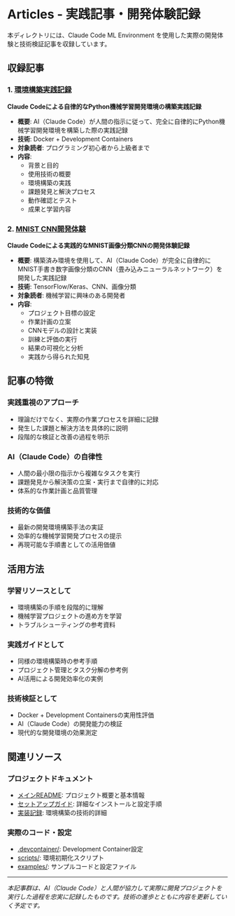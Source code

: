 # Articles - 実践記事・開発体験記録

本ディレクトリには、Claude Code ML Environment を使用した実際の開発体験と技術検証記事を収録しています。

## 収録記事

### 1. [環境構築実践記録](1_make_environment.md)
**Claude Codeによる自律的なPython機械学習開発環境の構築実践記録**

- **概要**: AI（Claude Code）が人間の指示に従って、完全に自律的にPython機械学習開発環境を構築した際の実践記録
- **技術**: Docker + Development Containers
- **対象読者**: プログラミング初心者から上級者まで
- **内容**:
  - 背景と目的
  - 使用技術の概要
  - 環境構築の実践
  - 課題発見と解決プロセス
  - 動作確認とテスト
  - 成果と学習内容

### 2. [MNIST CNN開発体験](2_mnist_cnn_implementation.md)
**Claude Codeによる実践的なMNIST画像分類CNNの開発体験記録**

- **概要**: 構築済み環境を使用して、AI（Claude Code）が完全に自律的にMNIST手書き数字画像分類のCNN（畳み込みニューラルネットワーク）を開発した実践記録
- **技術**: TensorFlow/Keras、CNN、画像分類
- **対象読者**: 機械学習に興味のある開発者
- **内容**:
  - プロジェクト目標の設定
  - 作業計画の立案
  - CNNモデルの設計と実装
  - 訓練と評価の実行
  - 結果の可視化と分析
  - 実践から得られた知見

## 記事の特徴

### 実践重視のアプローチ
- 理論だけでなく、実際の作業プロセスを詳細に記録
- 発生した課題と解決方法を具体的に説明
- 段階的な検証と改善の過程を明示

### AI（Claude Code）の自律性
- 人間の最小限の指示から複雑なタスクを実行
- 課題発見から解決策の立案・実行まで自律的に対応
- 体系的な作業計画と品質管理

### 技術的な価値
- 最新の開発環境構築手法の実証
- 効率的な機械学習開発プロセスの提示
- 再現可能な手順書としての活用価値

## 活用方法

### 学習リソースとして
- 環境構築の手順を段階的に理解
- 機械学習プロジェクトの進め方を学習
- トラブルシューティングの参考資料

### 実践ガイドとして
- 同様の環境構築時の参考手順
- プロジェクト管理とタスク分解の参考例
- AI活用による開発効率化の実例

### 技術検証として
- Docker + Development Containersの実用性評価
- AI（Claude Code）の開発能力の検証
- 現代的な開発環境の効果測定

## 関連リソース

### プロジェクトドキュメント
- [メインREADME](../README.md): プロジェクト概要と基本情報
- [セットアップガイド](../docs/setup-guide.md): 詳細なインストールと設定手順
- [実装記録](../docs/implementation-log.md): 環境構築の技術的詳細

### 実際のコード・設定
- [.devcontainer/](../.devcontainer/): Development Container設定
- [scripts/](../scripts/): 環境初期化スクリプト
- [examples/](../examples/): サンプルコードと設定ファイル

---

*本記事群は、AI（Claude Code）と人間が協力して実際に開発プロジェクトを実行した過程を忠実に記録したものです。技術の進歩とともに内容を更新していく予定です。*